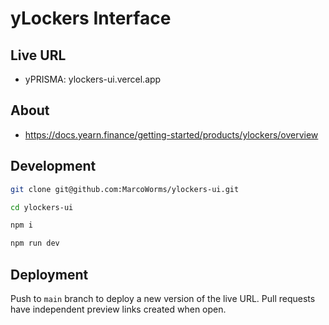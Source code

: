 # yLockers Interface

## Live URL

- yPRISMA: ylockers-ui.vercel.app

## About

- https://docs.yearn.finance/getting-started/products/ylockers/overview

## Development

```bash
git clone git@github.com:MarcoWorms/ylockers-ui.git

cd ylockers-ui

npm i

npm run dev
```

## Deployment

Push to `main` branch to deploy a new version of the live URL. Pull requests have independent preview links created when open.
